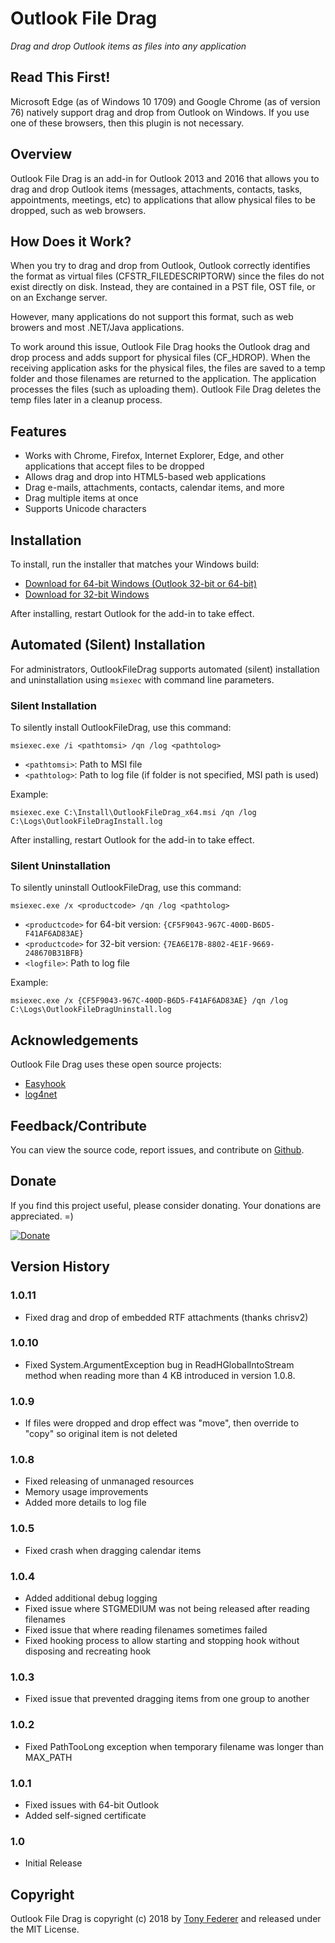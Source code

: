 ﻿# Outlook File Drag

*Drag and drop Outlook items as files into any application*

## Read This First!

Microsoft Edge (as of Windows 10 1709) and Google Chrome (as of version 76) 
natively support drag and drop from Outlook on Windows.  If you use one of these 
browsers, then this plugin is not necessary.

## Overview

Outlook File Drag is an add-in for Outlook 2013 and 2016 that allows you to drag
and drop Outlook items (messages, attachments, contacts, tasks, appointments, 
meetings, etc) to applications that allow physical files to be dropped, such as
web browsers.

## How Does it Work?

When you try to drag and drop from Outlook, Outlook correctly identifies the 
format as virtual files (CFSTR_FILEDESCRIPTORW) since the files do not exist 
directly on disk.  Instead, they are contained in a PST file, OST file, or on 
an Exchange server.

However, many applications do not support this format, such as web browers and 
most .NET/Java applications.

To work around this issue, Outlook File Drag hooks the Outlook drag and drop
process and adds support for physical files (CF_HDROP).  When the receiving 
application asks for the physical files, the files are saved to a temp folder 
and those filenames are returned to the application.  The application processes
the files (such as uploading them).  Outlook File Drag deletes the temp files 
later in a cleanup process.

## Features

- Works with Chrome, Firefox, Internet Explorer, Edge, and other applications that accept files to be dropped
- Allows drag and drop into HTML5-based web applications
- Drag e-mails, attachments, contacts, calendar items, and more
- Drag multiple items at once
- Supports Unicode characters

## Installation

To install, run the installer that matches your Windows build:

- [Download for 64-bit Windows (Outlook 32-bit or 64-bit)](https://github.com/tonyfederer/OutlookFileDrag/releases/download/v1.0.11/OutlookFileDragSetup_x64.zip)
- [Download for 32-bit Windows](https://github.com/tonyfederer/OutlookFileDrag/releases/download/v1.0.11/OutlookFileDragSetup.zip)

After installing, restart Outlook for the add-in to take effect.

## Automated (Silent) Installation

For administrators, OutlookFileDrag supports automated (silent) installation and uninstallation using `msiexec` with command line parameters.

### Silent Installation

To silently install OutlookFileDrag, use this command:

`msiexec.exe /i <pathtomsi> /qn /log <pathtolog>`

- `<pathtomsi>`: Path to MSI file
- `<pathtolog>`: Path to log file (if folder is not specified, MSI path is used)

Example: 

`msiexec.exe C:\Install\OutlookFileDrag_x64.msi /qn /log C:\Logs\OutlookFileDragInstall.log`

After installing, restart Outlook for the add-in to take effect.

### Silent Uninstallation

To silently uninstall OutlookFileDrag, use this command:

`msiexec.exe /x <productcode> /qn /log <pathtolog>`

- `<productcode>` for 64-bit version: `{CF5F9043-967C-400D-B6D5-F41AF6AD83AE}`
- `<productcode>` for 32-bit version: `{7EA6E17B-8802-4E1F-9669-248670B31BFB}`
- `<logfile>`: Path to log file

Example:

`msiexec.exe /x {CF5F9043-967C-400D-B6D5-F41AF6AD83AE} /qn /log C:\Logs\OutlookFileDragUninstall.log`

## Acknowledgements

Outlook File Drag uses these open source projects:

- [Easyhook](https://easyhook.github.io/)
- [log4net](http://logging.apache.org/log4net/)

## Feedback/Contribute

You can view the source code, report issues, and contribute on [Github](https://github.com/tonyfederer/OutlookFileDrag).

## Donate

If you find this project useful, please consider donating.  Your donations are appreciated. =)

[![Donate](https://www.paypalobjects.com/en_US/i/btn/btn_donateCC_LG.gif)](https://www.paypal.com/cgi-bin/webscr?cmd=_s-xclick&hosted_button_id=BSAGCF5VAJLN2)

## Version History

### 1.0.11
- Fixed drag and drop of embedded RTF attachments (thanks chrisv2)

### 1.0.10
- Fixed System.ArgumentException bug in ReadHGlobalIntoStream method when reading more than 4 KB introduced in version 1.0.8.

### 1.0.9
- If files were dropped and drop effect was "move", then override to "copy" so original item is not deleted

### 1.0.8
- Fixed releasing of unmanaged resources 
- Memory usage improvements
- Added more details to log file

### 1.0.5
- Fixed crash when dragging calendar items

### 1.0.4
- Added additional debug logging
- Fixed issue where STGMEDIUM was not being released after reading filenames
- Fixed issue that where reading filenames sometimes failed
- Fixed hooking process to allow starting and stopping hook without disposing and recreating hook

### 1.0.3
- Fixed issue that prevented dragging items from one group to another

### 1.0.2
- Fixed PathTooLong exception when temporary filename was longer than MAX_PATH

### 1.0.1
- Fixed issues with 64-bit Outlook
- Added self-signed certificate

### 1.0
- Initial Release

## Copyright

Outlook File Drag is copyright (c) 2018 by [Tony Federer](https://github.com/tonyfederer) and released under the MIT License.
